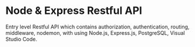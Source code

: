 # Node & Express Restful API
Entry level Restful API which contains authorization, authentication, routing, middleware, nodemon, with using Node.js, Express.js, PostgreSQL, Visual Studio Code.

